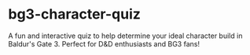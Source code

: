 # bg3-character-quiz
A fun and interactive quiz to help determine your ideal character build in Baldur's Gate 3. Perfect for D&amp;D enthusiasts and BG3 fans!
